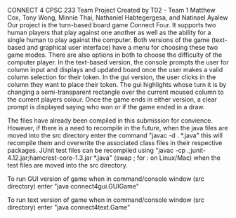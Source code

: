 
CONNECT 4
CPSC 233 Team Project
Created by T02 - Team 1 Matthew Cox, Tony Wong, Minnie Thai, Nathaniel Habtegergesa, and Natinael Ayalew
Our project is the turn-based board game Connect Four. It supports two human players that play against one another as well as the ability for a single human to play against the computer. Both versions of the game (text-based and graphical user interface) have a menu for choosing these two game modes. There are also options in both to choose the difficulty of the computer player. In the text-based version, the console prompts the user for column input and displays and updated board once the user makes a valid column selection for their token. In the gui version, the user clicks in the column they want to place their token. The gui highlights whose turn it is by changing a semi-transparent rectangle over the current moused column to the current players colour. Once the game ends in either version, a clear prompt is displayed saying who won or if the game ended in a draw.

The files have already been compiled in this submission for convience. However, if there is a need to recompile in the future, when the java files are moved into the src directory enter the command "javac -d . *.java" this will recompile them and overwrite the associated class files in their respective packages. JUnit test files can be recompiled using "javac -cp .;junit-4.12.jar;hamcrest-core-1.3.jar *.java" (swap ; for : on Linux/Mac) when the test files are moved into the src directory.

To run GUI version of game when in command/console window (src directory) enter "java connect4gui.GUIGame"

To run text version of game when in command/console window (src directory) enter "java connect4text.Game"
